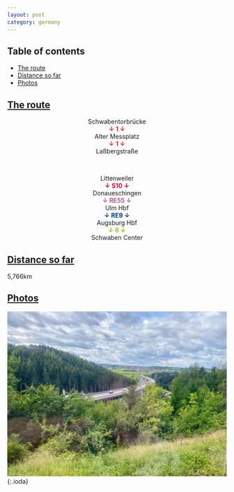 ```yaml
---
layout: post
category: germany
---
```



## Table of contents
- [The route](#the-route)
- [Distance so far](#distance-so-far)
- [Photos](#photos)


## [The route](#the-route)

<center> Schwabentorbrücke </center>

<center> <span style="color:#ee1d23 "> <b> ↓ 1 ↓ </b> </span> </center>

<center> Alter Messplatz </center>

<center> <span style="color:#ee1d23 "> <b> ↓ 1 ↓ </b> </span> </center>

<center> Laßbergstraße </center>

<span> <br> </span>

<center> Littenweiler </center>

<center> <span style="color:#d30730 "> <b> ↓ S10 ↓ </b> </span> </center>

<center> Donaueschingen </center>

<center> <span style="color:#b15b9e "> <b> ↓ RE55 ↓ </b> </span> </center>

<center> Ulm Hbf </center>

<center> <span style="color:#004080 "> <b> ↓ RE9 ↓ </b> </span> </center>

<center> Augsburg Hbf </center>

<center> <span style="color:#94c11c "> <b> ↓ 6 ↓ </b> </span> </center>

<center> Schwaben Center </center>

## [Distance so far](#distance-so-far)

5,766km

## [Photos](#photos)

![theme logo](pictures/571-min.JPG){:.ioda}

